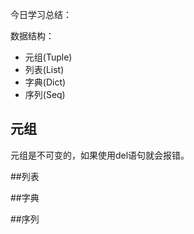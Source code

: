 今日学习总结：

数据结构：

+ 元组(Tuple)
+ 列表(List)
+ 字典(Dict)
+ 序列(Seq)

## 元组

元组是不可变的，如果使用del语句就会报错。

##列表

##字典

##序列
